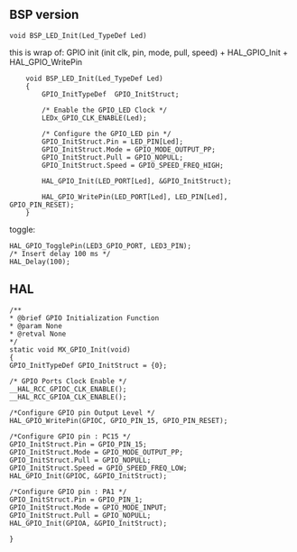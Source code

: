 

## BSP version 

    void BSP_LED_Init(Led_TypeDef Led)

this is wrap of: GPIO init (init clk, pin, mode, pull, speed) + HAL_GPIO_Init + HAL_GPIO_WritePin

        void BSP_LED_Init(Led_TypeDef Led)
        {
            GPIO_InitTypeDef  GPIO_InitStruct;

            /* Enable the GPIO_LED Clock */
            LEDx_GPIO_CLK_ENABLE(Led);

            /* Configure the GPIO_LED pin */
            GPIO_InitStruct.Pin = LED_PIN[Led];
            GPIO_InitStruct.Mode = GPIO_MODE_OUTPUT_PP;
            GPIO_InitStruct.Pull = GPIO_NOPULL;
            GPIO_InitStruct.Speed = GPIO_SPEED_FREQ_HIGH;

            HAL_GPIO_Init(LED_PORT[Led], &GPIO_InitStruct);

            HAL_GPIO_WritePin(LED_PORT[Led], LED_PIN[Led], GPIO_PIN_RESET);
        }

toggle: 

    HAL_GPIO_TogglePin(LED3_GPIO_PORT, LED3_PIN);
    /* Insert delay 100 ms */
    HAL_Delay(100);




## HAL 


    /**
    * @brief GPIO Initialization Function
    * @param None
    * @retval None
    */
    static void MX_GPIO_Init(void)
    {
    GPIO_InitTypeDef GPIO_InitStruct = {0};

    /* GPIO Ports Clock Enable */
    __HAL_RCC_GPIOC_CLK_ENABLE();
    __HAL_RCC_GPIOA_CLK_ENABLE();

    /*Configure GPIO pin Output Level */
    HAL_GPIO_WritePin(GPIOC, GPIO_PIN_15, GPIO_PIN_RESET);

    /*Configure GPIO pin : PC15 */
    GPIO_InitStruct.Pin = GPIO_PIN_15;
    GPIO_InitStruct.Mode = GPIO_MODE_OUTPUT_PP;
    GPIO_InitStruct.Pull = GPIO_NOPULL;
    GPIO_InitStruct.Speed = GPIO_SPEED_FREQ_LOW;
    HAL_GPIO_Init(GPIOC, &GPIO_InitStruct);

    /*Configure GPIO pin : PA1 */
    GPIO_InitStruct.Pin = GPIO_PIN_1;
    GPIO_InitStruct.Mode = GPIO_MODE_INPUT;
    GPIO_InitStruct.Pull = GPIO_NOPULL;
    HAL_GPIO_Init(GPIOA, &GPIO_InitStruct);

    }